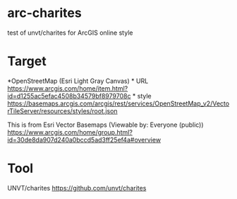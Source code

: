 # arc-charites
test of unvt/charites for ArcGIS online style

# Target
*OpenStreetMap (Esri Light Gray Canvas)
    * URL https://www.arcgis.com/home/item.html?id=d1255ac5efac4508b34579bf8979708c
    * style https://basemaps.arcgis.com/arcgis/rest/services/OpenStreetMap_v2/VectorTileServer/resources/styles/root.json

This is from Esri Vector Basemaps (Viewable by: Everyone (public))
https://www.arcgis.com/home/group.html?id=30de8da907d240a0bccd5ad3ff25ef4a#overview

# Tool
UNVT/charites https://github.com/unvt/charites





